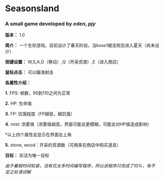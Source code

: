 # Seasonsland

### A small game developed by *eden*, *pjy*

**版本：** 1.0

**简介：** 一个生存游戏。目前设计了春天阶段，当boss1被击败后进入夏天（尚未设计）

**按键设置：** W,S,A,D（移动）,Q（开采资源）,E（进入商店）

**鼠标点击：** 可以瞄准射击

**各属性介绍：**

  **1.** FPS: 帧数，90到110之间为正常
  
  **2.** HP: 生命值
  
  **3.** FP: 饥饿程度（FP越低，越饥饿）
  
  **4.** mist: 浓雾值（浓雾值越高，界面可能会更模糊，可能会对HP值造成影响）
  
  *以上四个属性会显示在界面左上角

  **5.** stone, wood：开采的资源数（可用来在商店中购买道具）
  
**目标：** 存活为唯一目标

*由于暑假时间较紧，没有花太多时间编写程序，所以该程序只完成了10%，有不足之处请谅解*
